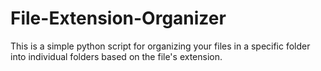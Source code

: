 # File-Extension-Organizer
This is a simple python script for organizing your files in a specific folder into individual folders based on the file's extension. 

